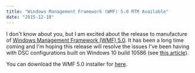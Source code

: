 ```yaml
---
title: "Windows Management Framework (WMF) 5.0 RTM Available"
date: "2015-12-18"
---
```


I don't know about you, but I am excited about the release to manufacture of [Windows Management Framework (WMF) 5.0](http://blogs.msdn.com/b/powershell/archive/2015/12/16/windows-management-framework-wmf-5-0-rtm-is-now-available.aspx). It has been a long time coming and I'm hoping this release will resolve the issues I've been having with DSC configurations built on Windows 10 build 10586 (see [this article](https://dscottraynsford.wordpress.com/2015/11/15/windows-10-build-10586-powershell-problems/)).

You can download the WMF 5.0 installer for [here](https://www.microsoft.com/en-us/download/details.aspx?id=50395).

